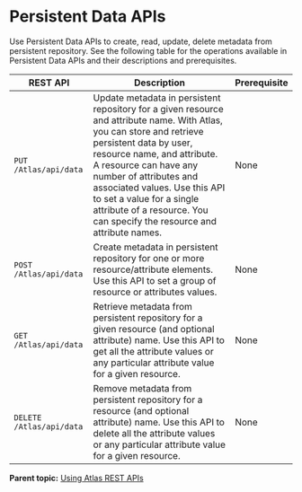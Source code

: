 # Persistent Data APIs

Use Persistent Data APIs to create, read, update, delete metadata from persistent repository. See the following table for the operations available in Persistent Data APIs and their descriptions and prerequisites.

|REST API|Description|Prerequisite|
|--------|-----------|-------------|
|`PUT /Atlas/api/data`|Update metadata in persistent repository for a given resource and attribute name. With Atlas, you can store and retrieve persistent data by user, resource name, and attribute. A resource can have any number of attributes and associated values. Use this API to set a value for a single attribute of a resource. You can specify the resource and attribute names.|None|
|`POST /Atlas/api/data`|Create metadata in persistent repository for one or more resource/attribute elements. Use this API to set a group of resource or attributes values.|None|
|`GET /Atlas/api/data`|Retrieve metadata from persistent repository for a given resource \(and optional attribute\) name. Use this API to get all the attribute values or any particular attribute value for a given resource.|None|
|`DELETE /Atlas/api/data`|Remove metadata from persistent repository for a resource \(and optional attribute\) name. Use this API to delete all the attribute values or any particular attribute value for a given resource.|None|

**Parent topic:** [Using Atlas REST APIs](../topics/usingatlasrestapis.md)
